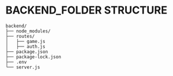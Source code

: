 # BACKEND_FOLDER STRUCTURE
```
backend/
├── node_modules/
├── routes/
│   ├── game.js
│   ├── auth.js              
├── package.json
├── package-lock.json
├── .env
└── server.js
```
